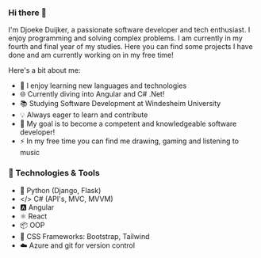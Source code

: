 ### Hi there 👋

I'm Djoeke Duijker, a passionate software developer and tech enthusiast. I enjoy programming and solving complex problems. I am currently in my fourth and final year of my studies. Here you can find some projects I have done and am currently working on in my free time!

Here's a bit about me:

- 🚀 I enjoy learning new languages and technologies
- 🌐 Currently diving into Angular and C# .Net!
- 📚 Studying Software Development at Windesheim University
- 💡 Always eager to learn and contribute
- 🎯 My goal is to become a competent and knowledgeable software developer!
- ⚡ In my free time you can find me drawing, gaming and listening to music

### 🔧 Technologies & Tools
- 🐍 Python (Django, Flask)
- </> C# (API's, MVC, MVVM)
- 🅰️ Angular
- ⚛️ React
- 📦 OOP
- 🎨 CSS Frameworks: Bootstrap, Tailwind
- ☁️ Azure and git for version control 


<!--
**DDuijker/DDuijker** is a ✨ _special_ ✨ repository because its `README.md` (this file) appears on your GitHub profile.

Here are some ideas to get you started:

- 🔭 I’m currently working on ...
- 🌱 I’m currently learning ...
- 👯 I’m looking to collaborate on ...
- 🤔 I’m looking for help with ...
- 💬 Ask me about ...
- 📫 How to reach me: ...
- 😄 Pronouns: ...
- ⚡ Fun fact: ...
-->
